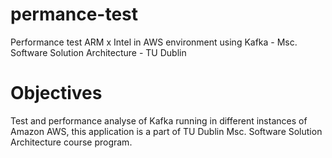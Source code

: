 # permance-test
Performance test ARM x Intel in AWS environment using Kafka - Msc. Software Solution Architecture - TU Dublin

# Objectives
Test and performance analyse of Kafka running in different instances of Amazon AWS, this application is a part of TU Dublin Msc. Software Solution Architecture course program.
